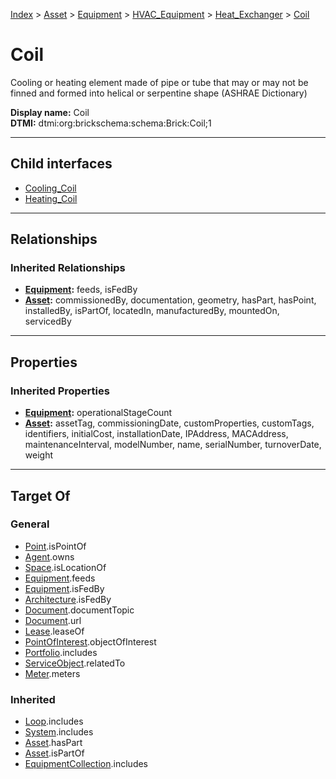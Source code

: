 [Index](../../../../../index.md) > [Asset](../../../../Asset.md) > [Equipment](../../../Equipment.md) > [HVAC_Equipment](../../HVAC_Equipment.md) > [Heat_Exchanger](../Heat_Exchanger.md) > [Coil](#)
# Coil

Cooling or heating element made of pipe or tube that may or may not be finned and formed into helical or serpentine shape (ASHRAE Dictionary)


**Display name:** Coil<br />
**DTMI:** dtmi:org:brickschema:schema:Brick:Coil;1

---

## Child interfaces
* [Cooling_Coil](Cooling-/Cooling_Coil.md)
* [Heating_Coil](Heating-/Heating_Coil.md)

---

## Relationships

### Inherited Relationships
* **[Equipment](../../../Equipment.md):** feeds, isFedBy
* **[Asset](../../../../Asset.md):** commissionedBy, documentation, geometry, hasPart, hasPoint, installedBy, isPartOf, locatedIn, manufacturedBy, mountedOn, servicedBy

---

## Properties

### Inherited Properties
* **[Equipment](../../../Equipment.md):** operationalStageCount
* **[Asset](../../../../Asset.md):** assetTag, commissioningDate, customProperties, customTags, identifiers, initialCost, installationDate, IPAddress, MACAddress, maintenanceInterval, modelNumber, name, serialNumber, turnoverDate, weight

---

## Target Of
### General
* [Point](../../../../../Point/Point.md).isPointOf
* [Agent](../../../../../Agent/Agent.md).owns
* [Space](../../../../../Space/Space.md).isLocationOf
* [Equipment](../../../Equipment.md).feeds
* [Equipment](../../../Equipment.md).isFedBy
* [Architecture](../../../../../Space/Architecture/Architecture.md).isFedBy
* [Document](../../../../../Information/Document/Document.md).documentTopic
* [Document](../../../../../Information/Document/Document.md).url
* [Lease](../../../../../Event/Lease.md).leaseOf
* [PointOfInterest](../../../../../Information/PointOfInterest.md).objectOfInterest
* [Portfolio](../../../../../Collection/Portfolio.md).includes
* [ServiceObject](../../../../../Information/ServiceObject/ServiceObject.md).relatedTo
* [Meter](../../../Meter/Meter.md).meters
### Inherited
* [Loop](../../../../../Collection/Loop/Loop.md).includes
* [System](../../../../../Collection/System/System.md).includes
* [Asset](../../../../Asset.md).hasPart
* [Asset](../../../../Asset.md).isPartOf
* [EquipmentCollection](../../../../../Collection/Equipment-.md).includes
